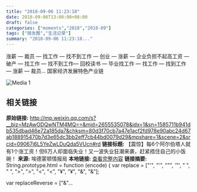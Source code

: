 ```yaml
---
title: "2018-09-06 11:23:18"
date: 2018-09-06T13:00:00+08:00
draft: false
categories: ["moments","2018","2018-09"]
tags: ["朋友圈","生活记录"]
summary: "2018-09-06 11:23:18..."
---
```


涨薪 — 裁员 — 找工作 — 找不到工作 — 创业 — 涨薪 — 企业负担不起高工资 — 破产 — 找工作 — 找不到工作— 回校读书 — 毕业找工作 — 找工作 — 找到工作 — 涨薪 — 裁员… 国家经济发展特色产业链

![Media 1](/Moments/photos/2018-09-06/201809061123180.jpg)

## 相关链接

**原始链接:** http://mp.weixin.qq.com/s?__biz=MzAwODQwNTM4MQ==&mid=2655535078&idx=1&sn=1585711b941db535dbad46e72a185da7&chksm=80d3f70cb7a47e1acf2fd978e90abc24d67ab188915470b7d3e65dc3bb2eff7cb44bd0079d29&mpshare=1&scene=2&srcid=09067j6L5YeZwLDuQda5VUcn#rd
**链接标题:** 【震惊】每6个阿尔伯塔人就有1个涨工资！但6万人却面临失业！又一波失业狂潮来袭，赶紧捂住自己的小饭碗！
**来源:** 埃德蒙顿情报局
**本地链接:** [查看完整内容](/link_content/2018/09/2018-09-06-3/link_content/)
**链接摘要:** String.prototype.html = function (encode) {
  var replace = ["&#39;", "'", "&quot;", '"', "&nbsp;", " ", "&gt;", ">", "&lt;", "<", "&yen;", "¥", "&amp;", "&"];
 
 
 
 
 
  
  var replaceReverse = ["&"...

